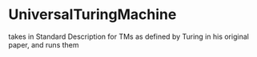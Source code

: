 # UniversalTuringMachine

takes in Standard Description for TMs as defined by Turing in his original paper, and runs them
